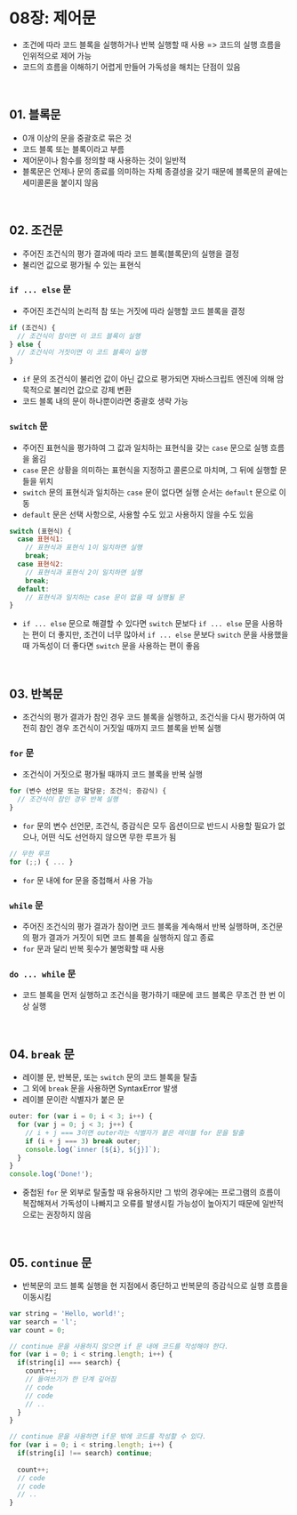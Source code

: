 # 08장: 제어문

- 조건에 따라 코드 블록을 실행하거나 반복 실행할 때 사용 => 코드의 실행 흐름을 인위적으로 제어 가능
- 코드의 흐름을 이해하기 어렵게 만들어 가독성을 해치는 단점이 있음

<br>

## 01. 블록문

- 0개 이상의 문을 중괄호로 묶은 것
- 코드 블록 또는 블록이라고 부름
- 제어문이나 함수를 정의할 때 사용하는 것이 일반적
- 블록문은 언제나 문의 종료를 의미하는 자체 종결성을 갖기 때문에 블록문의 끝에는 세미콜론을 붙이지 않음

<br>

## 02. 조건문

- 주어진 조건식의 평가 결과에 따라 코드 블록(블록문)의 실행을 결정
- 불리언 값으로 평가될 수 있는 표현식

### `if ... else` 문

- 주어진 조건식의 논리적 참 또는 거짓에 따라 실행할 코드 블록을 결정

```js
if (조건식) {
  // 조건식이 참이면 이 코드 블록이 실행
} else {
  // 조건식이 거짓이면 이 코드 블록이 실행
}
```

- `if` 문의 조건식이 불리언 값이 아닌 값으로 평가되면 자바스크립트 엔진에 의해 암묵적으로 불리언 값으로 강제 변환
- 코드 블록 내의 문이 하나뿐이라면 중괄호 생략 가능

### `switch` 문

- 주어진 표현식을 평가하여 그 값과 일치하는 표현식을 갖는 `case` 문으로 실행 흐름을 옮김
- `case` 문은 상황을 의미하는 표현식을 지정하고 콜론으로 마치며, 그 뒤에 실행할 문들을 위치
- `switch` 문의 표현식과 일치하는 `case` 문이 없다면 실행 순서는 `default` 문으로 이동
- `default` 문은 선택 사항으로, 사용할 수도 있고 사용하지 않을 수도 있음

```js
switch (표현식) {
  case 표현식1:
    // 표현식과 표현식 1이 일치하면 실행
    break;
  case 표현식2:
    // 표현식과 표현식 2이 일치하면 실행
    break;
  default:
    // 표현식과 일치하는 case 문이 없을 때 실행될 문
}
```

- `if ... else` 문으로 해결할 수 있다면 `switch` 문보다 `if ... else` 문을 사용하는 편이 더 좋지만, 조건이 너무 많아서 `if ... else` 문보다 `switch` 문을 사용했을 때 가독성이 더 좋다면 `switch` 문을 사용하는 편이 좋음

<br>

## 03. 반복문

- 조건식의 평가 결과가 참인 경우 코드 블록을 실행하고, 조건식을 다시 평가하여 여전히 참인 경우 조건식이 거짓일 때까지 코드 블록을 반복 실행

### `for` 문

- 조건식이 거짓으로 평가될 때까지 코드 블록을 반복 실행

```js
for (변수 선언문 또는 할당문; 조건식; 증감식) {
  // 조건식이 참인 경우 반복 실행
}
```

- `for` 문의 변수 선언문, 조건식, 증감식은 모두 옵션이므로 반드시 사용할 필요가 없으나, 어떤 식도 선언하지 않으면 무한 루프가 됨

```js
// 무한 루프
for (;;) { ... }
```

- `for` 문 내에 for 문을 중첩해서 사용 가능

### `while` 문

- 주어진 조건식의 평가 결과가 참이면 코드 블록을 계속해서 반복 실행하며, 조건문의 평가 결과가 거짓이 되면 코드 블록을 실행하지 않고 종료
- `for` 문과 달리 반복 횟수가 불명확할 때 사용

### `do ... while` 문

- 코드 블록을 먼저 실행하고 조건식을 평가하기 때문에 코드 블록은 무조건 한 번 이상 실행

<br>

## 04. `break` 문

- 레이블 문, 반복문, 또는 `switch` 문의 코드 블록을 탈출
- 그 외에 `break` 문을 사용하면 SyntaxError 발생
- 레이블 문이란 식별자가 붙은 문

```js
outer: for (var i = 0; i < 3; i++) {
  for (var j = 0; j < 3; j++) {
    // i + j === 3이면 outer라는 식별자가 붙은 레이블 for 문을 탈출
    if (i + j === 3) break outer;
    console.log(`inner [${i}, ${j}]`);
  }
}
console.log('Done!');
```

- 중첩된 `for` 문 외부로 탈출할 때 유용하지만 그 밖의 경우에는 프로그램의 흐름이 복잡해져서 가독성이 나빠지고 오류를 발생시킬 가능성이 높아지기 때문에 일반적으로는 권장하지 않음

<br>

## 05. `continue` 문

- 반복문의 코드 블록 실행을 현 지점에서 중단하고 반복문의 증감식으로 실행 흐름을 이동시킴

```js
var string = 'Hello, world!';
var search = 'l';
var count = 0;

// continue 문을 사용하지 않으면 if 문 내에 코드를 작성해야 한다.
for (var i = 0; i < string.length; i++) {
  if(string[i] === search) {
    count++;
    // 들여쓰기가 한 단계 깊어짐
    // code
    // code
    // ..
  }
}

// continue 문을 사용하면 if문 밖에 코드를 작성할 수 있다.
for (var i = 0; i < string.length; i++) {
  if(string[i] !== search) continue;
  
  count++;
  // code
  // code
  // ..
}
```

